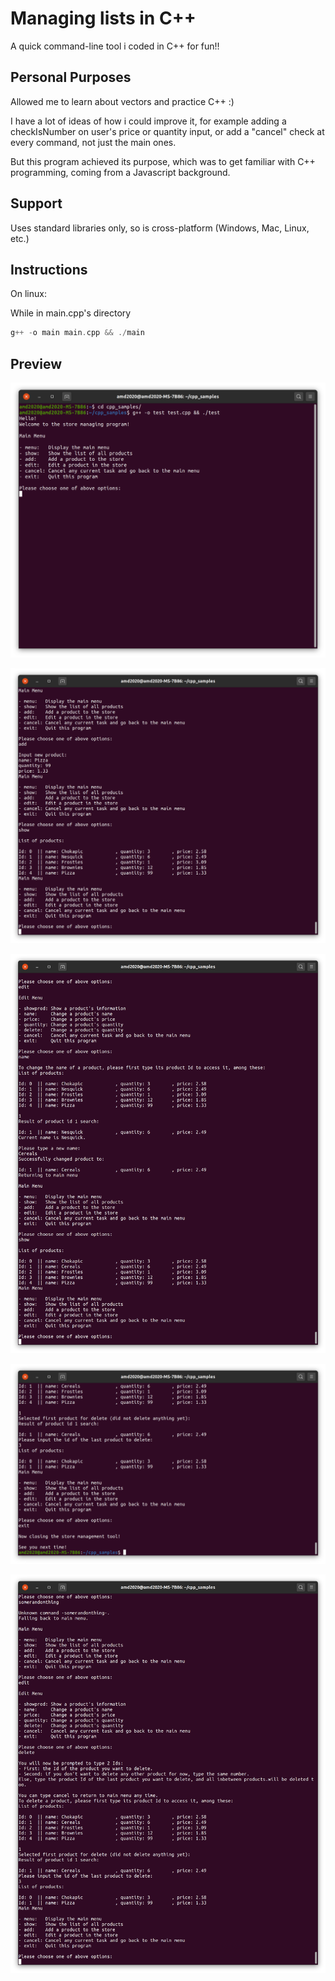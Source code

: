 # Managing lists in C++

A quick command-line tool i coded in C++ for fun!!

## Personal Purposes

Allowed me to learn about vectors and practice C++ :)

I have a lot of ideas of how i could improve it, for example adding a checkIsNumber
on user's price or quantity input, or add a "cancel" check at every command, not just
the main ones.

But this program achieved its purpose, which was to get familiar with C++ programming,
coming from a Javascript background.

## Support

Uses standard libraries only, so is cross-platform (Windows, Mac, Linux, etc.)

## Instructions

On linux:

While in main.cpp's directory

```C++
g++ -o main main.cpp && ./main
```

## Preview

![greeting](/images/greeting.png)

![add product](/images/add-product.png)

![edit name](/images/edit-name.png)

![exit program](/images/exit-program.png)

![delete products](/images/delete-products.png)
